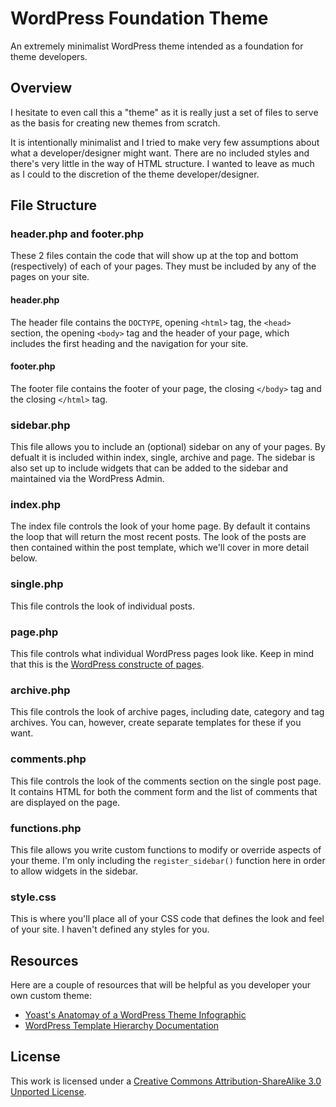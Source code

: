 # WordPress Foundation Theme

An extremely minimalist WordPress theme intended as a foundation for theme developers.

## Overview

I hesitate to even call this a "theme" as it is really just a set of files to serve as the basis for creating new themes from scratch.

It is intentionally minimalist and I tried to make very few assumptions about what a developer/designer might want. There are no included styles and there's very little in the way of HTML structure. I wanted to leave as much as I could to the discretion of the theme developer/designer.

## File Structure

### header.php and footer.php

These 2 files contain the code that will show up at the top and bottom (respectively) of each of your pages. They must be included by any of the pages on your site.

#### header.php

The header file contains the `DOCTYPE`, opening `<html>` tag, the `<head>` section, the opening `<body>` tag and the header of your page, which includes the first heading and the navigation for your site.

#### footer.php

The footer file contains the footer of your page, the closing `</body>` tag and the closing `</html>` tag.

### sidebar.php

This file allows you to include an (optional) sidebar on any of your pages. By defualt it is included within index, single, archive and page. The sidebar is also set up to include widgets that can be added to the sidebar and maintained via the WordPress Admin.

### index.php

The index file controls the look of your home page. By default it contains the loop that will return the most recent posts. The look of the posts are then contained within the post template, which we'll cover in more detail below.

### single.php

This file controls the look of individual posts.

### page.php

This file controls what individual WordPress pages look like. Keep in mind that this is the [WordPress constructe of pages](http://codex.wordpress.org/Pages).

### archive.php

This file controls the look of archive pages, including date, category and tag archives. You can, however, create separate templates for these if you want.

### comments.php

This file controls the look of the comments section on the single post page. It contains HTML for both the comment form and the list of comments that are displayed on the page.

### functions.php

This file allows you write custom functions to modify or override aspects of your theme. I'm only including the `register_sidebar()` function here in order to allow widgets in the sidebar.

### style.css

This is where you'll place all of your CSS code that defines the look and feel of your site. I haven't defined any styles for you.

## Resources

Here are a couple of resources that will be helpful as you developer your own custom theme:

- [Yoast's Anatomay of a WordPress Theme Infographic](http://yoast.com/wordpress-theme-anatomy/)
- [WordPress Template Hierarchy Documentation](http://codex.wordpress.org/Template_Hierarchy)

## License

This work is licensed under a [Creative Commons Attribution-ShareAlike 3.0 Unported License](http://creativecommons.org/licenses/by-sa/3.0/).